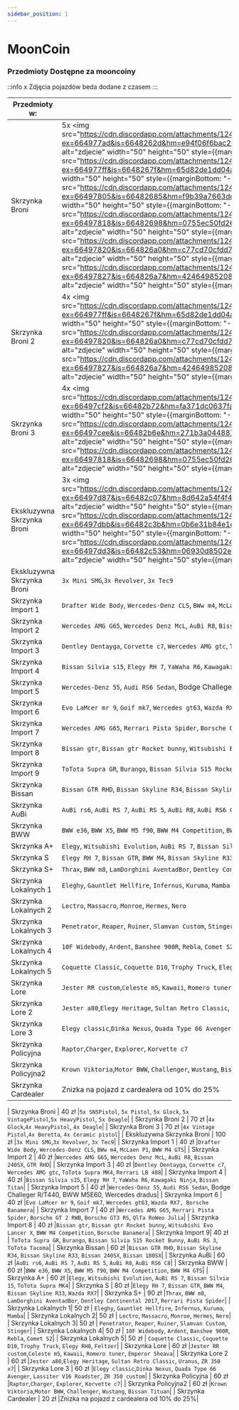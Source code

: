 ```yaml
---
sidebar_position: 1
---
```

# MoonCoin

### Przedmioty Dostępne za mooncoiny

::info x
 Zdjęcia pojazdów beda dodane z czasem
:::

| Przedmioty w:            | ilość: | 
|------------           |-----------|
| Skrzynka Broni        |  5x <img src="https://cdn.discordapp.com/attachments/1241236759627431968/1241237149807022141/WEAPON_SNSPISTOL.png?ex=664977ad&is=6648262d&hm=e94f06f6bac291c1ef007e7c3e69872576b25149ccac19a6814a367e6841d50f&" alt="zdjecie" width="50" height="50" style={{marginBottom: "-7px"}}/>   5x <img src="https://cdn.discordapp.com/attachments/1241236759627431968/1241237493786087434/WEAPON_COMBATPISTOL.png?ex=664977ff&is=6648267f&hm=65d82de1dd04a18f06ca63b63184ded6517d734ab10e5a72c04d9fc71839fdfc&" alt="zdjecie" width="50" height="50" style={{marginBottom: "-7px"}}/>  5x <img src="https://cdn.discordapp.com/attachments/1241236759627431968/1241237516531531786/WEAPON_PISTOL.png?ex=66497805&is=66482685&hm=f9b39a7663dd0df9f09cded9324891fb6ee2fa36b5902a756267809c3f46516f&" alt="zdjecie" width="50" height="50" style={{marginBottom: "-7px"}}/>  5x <img src="https://cdn.discordapp.com/attachments/1241236759627431968/1241237599931334748/WEAPON_VINTAGEPISTOL.png?ex=66497818&is=66482698&hm=0755ec50fd263898234a3ef0252f8adca47e2bea8233724b3aee5e33f2bc1772&" alt="zdjecie" width="50" height="50" style={{marginBottom: "-7px"}}/>  5x <img src="https://cdn.discordapp.com/attachments/1241236759627431968/1241237632910889000/WEAPON_HEAVYPISTOL.png?ex=66497820&is=664826a0&hm=c77cd70cfdd78b973781aed8bd3d1041abb04efc6bdd5ad621c1c4269402e5fe&" alt="zdjecie" width="50" height="50" style={{marginBottom: "-7px"}}/>  5x <img src="https://cdn.discordapp.com/attachments/1241236759627431968/1241237660438102058/WEAPON_PISTOL50.png?ex=66497827&is=664826a7&hm=4246498520865c1beaa222fdb70e04845e1bdd8dc2e35bcc76d590899c57ab79&" alt="zdjecie" width="50" height="50" style={{marginBottom: "-7px"}}/> |
| Skrzynka Broni 2      |  4x <img src="https://cdn.discordapp.com/attachments/1241236759627431968/1241237493786087434/WEAPON_COMBATPISTOL.png?ex=664977ff&is=6648267f&hm=65d82de1dd04a18f06ca63b63184ded6517d734ab10e5a72c04d9fc71839fdfc&" alt="zdjecie" width="50" height="50" style={{marginBottom: "-7px"}}/>  4x <img src="https://cdn.discordapp.com/attachments/1241236759627431968/1241237632910889000/WEAPON_HEAVYPISTOL.png?ex=66497820&is=664826a0&hm=c77cd70cfdd78b973781aed8bd3d1041abb04efc6bdd5ad621c1c4269402e5fe&" alt="zdjecie" width="50" height="50" style={{marginBottom: "-7px"}}/>  4x <img src="https://cdn.discordapp.com/attachments/1241236759627431968/1241237660438102058/WEAPON_PISTOL50.png?ex=66497827&is=664826a7&hm=4246498520865c1beaa222fdb70e04845e1bdd8dc2e35bcc76d590899c57ab79&" alt="zdjecie" width="50" height="50" style={{marginBottom: "-7px"}}/>  |
| Skrzynka Broni 3      |    4x <img src="https://cdn.discordapp.com/attachments/1241236759627431968/1241242806828404838/WEAPON_CERAMICPISTOL.png?ex=66497cf2&is=66482b72&hm=fa371dc0637fa974b5e53eaaebf2baa3d7ce668310793843685711eeb77ba5e0&" alt="zdjecie" width="50" height="50" style={{marginBottom: "-7px"}}/>  4x <img src="https://cdn.discordapp.com/attachments/1241236759627431968/1241242791208816751/WEAPON_BERETTA.png?ex=66497cee&is=66482b6e&hm=271b3a0448878d61ea6124d023fb7eaea1800674f237181a561081f46fca6689&" alt="zdjecie" width="50" height="50" style={{marginBottom: "-7px"}}/>  4x <img src="https://cdn.discordapp.com/attachments/1241236759627431968/1241237599931334748/WEAPON_VINTAGEPISTOL.png?ex=66497818&is=66482698&hm=0755ec50fd263898234a3ef0252f8adca47e2bea8233724b3aee5e33f2bc1772&" alt="zdjecie" width="50" height="50" style={{marginBottom: "-7px"}}/>  |
| Ekskluzywna Skrzynka Broni  |    3x <img src="https://cdn.discordapp.com/attachments/1241236759627431968/1241243432723288085/WEAPON_MACHINEPISTOL.png?ex=66497d87&is=66482c07&hm=8d642a54f4f45b58aa9ebca31dcc823fb8afa0903d80662a3d1d144454147db3&" alt="zdjecie" width="50" height="50" style={{marginBottom: "-7px"}}/>  3x <img src="https://cdn.discordapp.com/attachments/1241236759627431968/1241243652697620500/WEAPON_REVOLVER.png?ex=66497dbb&is=66482c3b&hm=0b6e31b84e1cf1fb02ea2ae84610a39a9ffe72d53a8a76e3ecfacd63c68b194d&" alt="zdjecie" width="50" height="50" style={{marginBottom: "-7px"}}/>  3x <img src="https://cdn.discordapp.com/attachments/1241236759627431968/1241243749854478396/WEAPON_MINISMG.png?ex=66497dd3&is=66482c53&hm=06930d8502ef534938ff8c63a46af6de5422b02e5f9887b45b5782ec37bcb827&" alt="zdjecie" width="50" height="50" style={{marginBottom: "-7px"}}/>   |
| Ekskluzywna Skrzynka Broni   |    `3x Mini SMG`,`3x Revolver`, `3x Tec9`  |
| Skrzynka Import 1      | `Drafter Wide Body`, `Wercedes-Denz CLS`, `BWw m4`, `McLaen P1`, `BWW M4 GTS`|
| Skrzynka Import 2      | `Wercedes AMG G65`, `Wercedes Denz McL`, `AuBi R8`, `Bissan 240SX`, `GTR RHD`|
| Skrzynka Import 3      | `Dentley Dentayga`, `Corvette c7`, `Wercedes AMG gtc`, `ToTota Supra MK4`, `Rerrari LB 488`|
| Skrzynka Import 4      | `Bissan Silvia s15`, `Elegy RH 7`, `YaWaha R6`,  `Kawagaki Ninja`, `Bissan Titan`|
| Skrzynka Import 5      | `Wercedes-Denz 55`, `Audi RS6 Sedan`, Bodge Challeger R/T440, BWW M5E60, Wercedes dradus|
| Skrzynka Import 6      | `Evo LaMcer mr 9`, `Goif mk7`, `Wercedes gt63`, `Wazda RX7, Borsche Banamera`|
| Skrzynka Import 7      | `Wercedes AMG G65`, `Rerrari Pista Spider`, `Borsche GT 2 RWB`, `Borsche GT3 RS`, `Qlfa RoWeo Julia`|
| Skrzynka Import 8      | `Bissan gtr`, `Bissan gtr Rocket bunny`, `Witsubishi Evo Lancer X`, `BWW M4 Competition`, `Borsche Banamera`|
| Skrzynka Import 9      |  `ToTota Supra GR`, `Burango`, `Bissan Silvia S15 Rocket Bunny`, `AuBi RS 3`, `ToTota Tacoma`|
| Skrzynka Bissan        | `Bissan GTR RHD`, `Bissan Skyline R34`, `Bissan Skyline R33`,  `Bissan 240SX`, `Bissan 180SX`|
| Skrzynka AuBi          | `AuBi rs6`, `AuBi RS 7`, `AuBi RS 5`, `AuBi R8`, `AuBi RS6 C8`|
| Skrzynka BWW           | `BWW e36`, `BWW X5`, `BWW M5 f90`, `BWW M4 Competition`, `BWW M4 GTS`|
| Skrzynka A+            | `Elegy`, `Witsubishi Evolution`, `AuBi RS 7`, `Bissan Silvia 15`, `ToTota Supra MK4`|
| Skrzynka S             | `Elegy RH 7`, `Bissan GTR`, `BWW M4`, `Bissan Skyline R33`, `Wazda RX7`|
| Skrzynka S+            | `Thrax`, `BWW m8`, `LamDorghini AventadBor`, `Dentley Continental 2017`, `Rerrari Pista Spider`|
| Skrzynka Lokalnych 1   | `Eleghy`, `Gauntlet Hellfire`, `Infernus`, `Kuruma`, `Mamba`|
| Skrzynka Lokalnych 2   | `Lectro`, `Massacro`, `Monroe`, `Hermes`, `Nero`|
| Skrzynka Lokalnych 3   | `Penetrator`, `Reaper`, `Ruiner`, `Slamvan Custom`, `Stinger`|
| Skrzynka Lokalnych 4   | `10F Widebody`, `Ardent`, `Banshee 900R`, `Rebla`, `Comet S2`|
| Skrzynka Lokalnych 5   | `Coquette Classic`, `Coquette D10`, `Trophy Truck`, `Elegy RH8`, `Feltzer`|
| Skrzynka Lore          | `Jester RR custom`,`Celeste m5`, `Kawaii`, `Romero tuner`, `Emperor Sheava`|
| Skrzynka Lore 2        | `Jester a80`,`Elegy Heritage`, `Sultan Retro Classic`, `Uranus`, `ZR 350 x7`|
| Skrzynka Lore 3        | `Elegy classic`,`Dinka Nexus`, `Quada Type 66 Avenger`, `Lassiter V16 Roadster`, `ZR 350 custom`|
| Skrzynka Policyjna     | `Raptor`,`Charger`, `Explorer`, `Korvette c7`|
| Skrzynka Policyjna2    | `Krown Viktoria`,`Motor BWW`, `Challenger`, `Wustang`, `Bissan Tituan`|
| Skrzynka Cardealer     |  Znizka na pojazd z cardealera od 10% do 25% |


| Skrzynka Broni        |    40 zł  |`5x SNSPistol`, `5x Pistol`, `5x Glock`, `5x VintagePistol`,`5x HeavyPistol`, `5x Deagle`|
| Skrzynka Broni 2      |    70 zł  |`4x Glock`,`4x HeavyPistol`, `4x Deagle`|
| Skrzynka Broni 3      |    70 zł  |`4x Vintage Pistol`,`4x Beretta`, `4x Ceramic pistol`|
| Ekskluzywna Skrzynka Broni |    100 zł  |`3x Mini SMG`,`3x Revolver`, `3x Tec9`|
| Skrzynka Import 1     |    40 zł  |`Drafter Wide Body`, `Wercedes-Denz CLS`, `BWw m4`, `McLaen P1`, `BWW M4 GTS`|
| Skrzynka Import 2     |    40 zł  |`Wercedes AMG G65`, `Wercedes Denz McL`, `AuBi R8`, `Bissan 240SX`, `GTR RHD`|
| Skrzynka Import 3     |    40 zł  |`Dentley Dentayga`, `Corvette c7`, `Wercedes AMG gtc`, `ToTota Supra MK4`, `Rerrari LB 488`|
| Skrzynka Import 4     |    40 zł  |`Bissan Silvia s15`, `Elegy RH 7`, `YaWaha R6`,  `Kawagaki Ninja`, `Bissan Titan`|
| Skrzynka Import 5     |    40 zł  |`Wercedes-Denz 55`, `Audi RS6 Sedan`, Bodge Challeger R/T440, BWW M5E60, Wercedes dradus|
| Skrzynka Import 6     |    40 zł  |`Evo LaMcer mr 9`, `Goif mk7`, `Wercedes gt63`, `Wazda RX7, Borsche Banamera`|
| Skrzynka Import 7     |    40 zł  |`Wercedes AMG G65`, `Rerrari Pista Spider`, `Borsche GT 2 RWB`, `Borsche GT3 RS`, `Qlfa RoWeo Julia`|
| Skrzynka Import 8     |    40 zł  |`Bissan gtr`, `Bissan gtr Rocket bunny`, `Witsubishi Evo Lancer X`, `BWW M4 Competition`, `Borsche Banamera`|
| Skrzynka Import 9|    40 zł  | `ToTota Supra GR`, `Burango`, `Bissan Silvia S15 Rocket Bunny`, `AuBi RS 3`, `ToTota Tacoma`|
| Skrzynka Bissan       |    60 zł  |`Bissan GTR RHD`, `Bissan Skyline R34`, `Bissan Skyline R33`,  `Bissan 240SX`, `Bissan 180SX`|
| Skrzynka AuBi         |    60 zł  |`AuBi rs6`, `AuBi RS 7`, `AuBi RS 5`, `AuBi R8`, `AuBi RS6 C8`|
| Skrzynka BWW          |    60 zł  |`BWW e36`, `BWW X5`, `BWW M5 f90`, `BWW M4 Competition`, `BWW M4 GTS`|
| Skrzynka A+      |    60 zł  |`Elegy`, `Witsubishi Evolution`, `AuBi RS 7`, `Bissan Silvia 15`, `ToTota Supra MK4`|
| Skrzynka S      |    80 zł  |`Elegy RH 7`, `Bissan GTR`, `BWW M4`, `Bissan Skyline R33`, `Wazda RX7`|
| Skrzynka S+      |    90 zł  |`Thrax`, `BWW m8`, `LamDorghini AventadBor`, `Dentley Continental 2017`, `Rerrari Pista Spider`|
| Skrzynka Lokalnych 1|    50 zł  | `Eleghy`, `Gauntlet Hellfire`, `Infernus`, `Kuruma`, `Mamba`|
| Skrzynka Lokalnych 2|    50 zł  | `Lectro`, `Massacro`, `Monroe`, `Hermes`, `Nero`|
| Skrzynka Lokalnych 3|    50 zł  | `Penetrator`, `Reaper`, `Ruiner`, `Slamvan Custom`, `Stinger`|
| Skrzynka Lokalnych 4|    50 zł  | `10F Widebody`, `Ardent`, `Banshee 900R`, `Rebla`, `Comet S2`|
| Skrzynka Lokalnych 5|    50 zł  | `Coquette Classic`, `Coquette D10`, `Trophy Truck`, `Elegy RH8`, `Feltzer`|
| Skrzynka Lore      |    60 zł  |`Jester RR custom`,`Celeste m5`, `Kawaii`, `Romero tuner`, `Emperor Sheava`|
| Skrzynka Lore 2     |    60 zł  |`Jester a80`,`Elegy Heritage`, `Sultan Retro Classic`, `Uranus`, `ZR 350 x7`|
| Skrzynka Lore 3     |    60 zł  |`Elegy classic`,`Dinka Nexus`, `Quada Type 66 Avenger`, `Lassiter V16 Roadster`, `ZR 350 custom`|
| Skrzynka Policyjna      |    60 zł  |`Raptor`,`Charger`, `Explorer`, `Korvette c7`|
| Skrzynka Policyjna2      |    60 zł  |`Krown Viktoria`,`Motor BWW`, `Challenger`, `Wustang`, `Bissan Tituan`|
| Skrzynka Cardealer      |    20 zł  |Znizka na pojazd z cardealera od 10% do 25%|